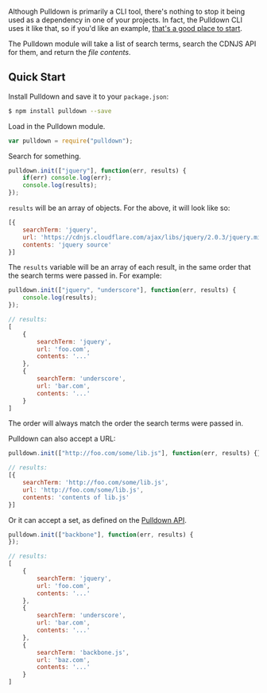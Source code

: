 Although Pulldown is primarily a CLI tool, there's nothing to stop it being used as a dependency in one of your projects. In fact, the Pulldown CLI uses it like that, so if you'd like an example, [that's a good place to start](https://github.com/jackfranklin/pulldown/blob/master/bin/cli.js).

The Pulldown module will take a list of search terms, search the CDNJS API for them, and return the _file contents_.

## Quick Start

Install Pulldown and save it to your `package.json`:

```sh
$ npm install pulldown --save
```

Load in the Pulldown module.

```js
var pulldown = require("pulldown");
```

Search for something.

```js
pulldown.init(["jquery"], function(err, results) {
    if(err) console.log(err);
    console.log(results);
});
```

`results` will be an array of objects. For the above, it will look like so:

```js
[{
    searchTerm: 'jquery',
    url: 'https://cdnjs.cloudflare.com/ajax/libs/jquery/2.0.3/jquery.min.js',
    contents: 'jquery source'
}]
```

The `results` variable will be an array of each result, in the same order that the search terms were passed in. For example:

```js
pulldown.init(["jquery", "underscore"], function(err, results) {
    console.log(results);
});

// results:
[
    {
        searchTerm: 'jquery',
        url: 'foo.com',
        contents: '...'
    },
    {
        searchTerm: 'underscore',
        url: 'bar.com',
        contents: '...'
    }
]
```

The order will always match the order the search terms were passed in.

Pulldown can also accept a URL:

```js
pulldown.init(["http://foo.com/some/lib.js"], function(err, results) {});

// results:
[{
    searchTerm: 'http://foo.com/some/lib.js',
    url: 'http://foo.com/some/lib.js',
    contents: 'contents of lib.js'
}]
```

Or it can accept a set, as defined on the [Pulldown API](https://github.com/phuu/pulldown-api/blob/master/pulldown.json).

```js
pulldown.init(["backbone"], function(err, results) {
});

// results:
[
    {
        searchTerm: 'jquery',
        url: 'foo.com',
        contents: '...'
    },
    {
        searchTerm: 'underscore',
        url: 'bar.com',
        contents: '...'
    },
    {
        searchTerm: 'backbone.js',
        url: 'baz.com',
        contents: '...'
    }
]
```
